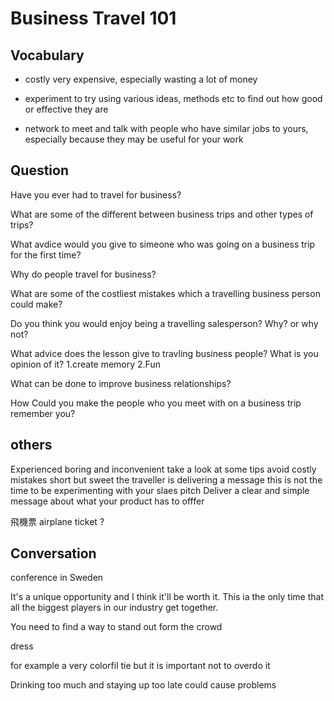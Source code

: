 # Business Travel 101
## Vocabulary
- costly
very expensive, especially wasting a lot of money

- experiment
to try using various ideas, methods etc to find out how good or effective they are

- network
to meet and talk with people who have similar jobs to yours, especially because they may be useful for your work


## Question
Have you ever had to travel for business?

What are some of the different between business trips and other types of trips?

What avdice would you give to simeone who was going on a business trip for the first time?

Why do people travel for business?

What are some of the costliest mistakes which a travelling business person could make?

Do you think you would enjoy being a travelling salesperson? Why? or why not?

What advice does the lesson give to travling business people? What is you opinion of it?
1.create memory
2.Fun

What can be done to improve business relationships?

How Could you make the people who you meet with on a business trip remember you?



## others
Experienced
boring and inconvenient
take a look at some tips
avoid costly mistakes
short but sweet
the traveller is delivering a message
this is not the time to be experimenting with your slaes pitch
Deliver a clear and simple message about what your product has to offfer

飛機票 airplane ticket ?

## Conversation
conference in Sweden

It's a unique opportunity and I think it'll be worth it. This ia the only time that all the biggest players in our industry get together.

You need to find a way to stand out form the crowd

dress

for example a very colorfil tie
but it is important not to overdo it

Drinking too much and staying up too late could cause problems
